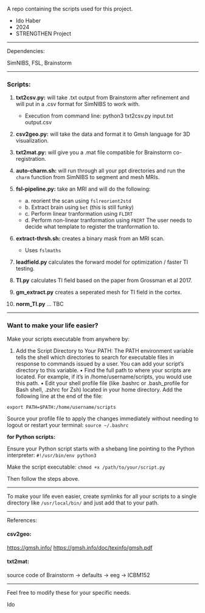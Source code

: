 A repo containing the scripts used for this project.

- Ido Haber
- 2024
- STRENGTHEN Project

---

Dependencies:

SimNIBS, FSL, Brainstorm

---

### Scripts:

1. **txt2csv.py:** will take .txt output from Brainstorm after refinement and will put in a .csv format for SimNIBS to work with.

   - Execution from command line: python3 txt2csv.py input.txt output.csv

2. **csv2geo.py:** will take the data and format it to Gmsh language for 3D visualization.
3. **txt2mat.py:** will give you a .mat file compatible for Brainstorm co-registration.
4. **auto-charm.sh:** will run through all your ppt directories and run the `charm` function from SimNIBS to segment and mesh MRIs.

5. **fsl-pipeline.py:** take an MRI and will do the following:

   - a. reorient the scan using `fslreorient2std`
   - b. Extract brain using `bet` (this is still funky)
   - c. Perform linear tranformation using `FLIRT`
   - d. Perform non-linear tranformation using `FNIRT`
     The user needs to decide what template to register the tranformation to.

6. **extract-thrsh.sh:** creates a binary mask from an MRI scan.

   - Uses `fslmaths`

7. **leadfield.py** calculates the forward model for optimization / faster TI testing.

8. **TI.py** calculates TI field based on the paper from Grossman et al 2017.

9. **gm_extract.py** creates a seperated mesh for TI field in the cortex.

10. **norm_TI.py** ... TBC

---

### Want to make your life easier?

Make your scripts executable from anywhere by:

1. Add the Script Directory to Your PATH:
   The PATH environment variable tells the shell which directories to search for executable files in response to commands issued by a user. You can add your script’s directory to this variable.
   • Find the full path to where your scripts are located. For example, if it’s in /home/username/scripts, you would use this path.
   • Edit your shell profile file (like .bashrc or .bash_profile for Bash shell, .zshrc for Zsh) located in your home directory. Add the following line at the end of the file:

`export PATH=$PATH:/home/username/scripts`

Source your profile file to apply the changes immediately without needing to logout or restart your terminal: `source ~/.bashrc`

**for Python scripts:**

Ensure your Python script starts with a shebang line pointing to the Python interpreter: `#!/usr/bin/env python3`

Make the script executable: `chmod +x /path/to/your/script.py`

Then follow the steps above.

---

To make your life even easier, create symlinks for all your scripts to a single directory like `/usr/local/bin/` and just add that to your path.

---

References:

#### csv2geo:

https://gmsh.info/
https://gmsh.info/doc/texinfo/gmsh.pdf

#### txt2mat:

source code of Brainstorm -> defaults -> eeg -> ICBM152

---

Feel free to modify these for your specific needs.

Ido
